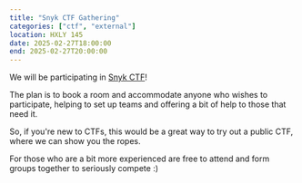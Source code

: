 ```yaml
---
title: "Snyk CTF Gathering"
categories: ["ctf", "external"]
location: HXLY 145
date: 2025-02-27T18:00:00
end: 2025-02-27T20:00:00
---
```


We will be participating in [Snyk CTF](https://snyk.io/events/ctf/)!

<!--more-->

The plan is to book a room and accommodate anyone who wishes to participate, helping to set up teams and offering a bit of help to those that need it.

So, if you're new to CTFs, this would be a great way to try out a public CTF, where we can show you the ropes.

For those who are a bit more experienced are free to attend and form groups together to seriously compete :)
